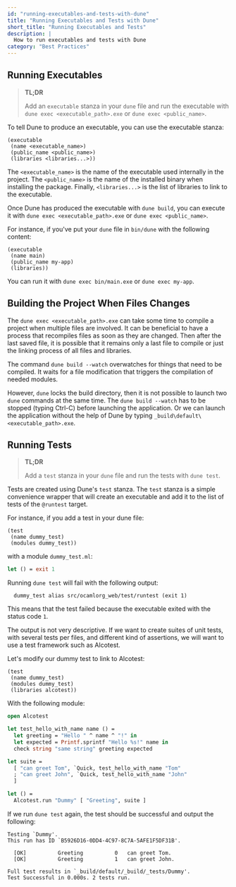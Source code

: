 ```yaml
---
id: "running-executables-and-tests-with-dune"
title: "Running Executables and Tests with Dune"
short_title: "Running Executables and Tests"
description: |
  How to run executables and tests with Dune
category: "Best Practices"
---
```


## Running Executables

> **TL;DR**
> 
> Add an `executable` stanza in your `dune` file and run the executable with `dune exec <executable_path>.exe` or `dune exec <public_name>`.

To tell Dune to produce an executable, you can use the executable stanza:

```dune
(executable
 (name <executable_name>)
 (public_name <public_name>)
 (libraries <libraries...>))
```

The `<executable_name>` is the name of the executable used internally in the project.
The `<public_name>` is the name of the installed binary when installing the package.
Finally, `<libraries...>` is the list of libraries to link to the executable.

Once Dune has produced the executable with `dune build`, you can execute it with `dune exec <executable_path>.exe` or `dune exec <public_name>`.

For instance, if you've put your `dune` file in `bin/dune` with the following content:

```dune
(executable
 (name main)
 (public_name my-app)
 (libraries))
```

You can run it with `dune exec bin/main.exe` or `dune exec my-app`.

## Building the Project When Files Changes

The `dune exec <executable_path>.exe` can take some time to compile a project when multiple files are involved. It can be beneficial to have a process that recompiles files as soon as they are changed. Then after the last saved file, it is possible that it remains only a last file to compile or just the linking process of all files and libraries.

The command `dune build --watch` overwatches for things that need to be compiled. It waits for a file modification that triggers the compilation of needed modules.

However, `dune` locks the build directory, then it is not possible to launch two `dune` commands at the same time. The `dune build --watch` has to be stopped (typing Ctrl-C) before launching the application. Or we can launch the application without the help of Dune by typing `_build\default\<executable_path>.exe`.

## Running Tests

> **TL;DR**
> 
> Add a `test` stanza in your `dune` file and run the tests with `dune test`.

Tests are created using Dune's `test` stanza. The `test` stanza is a simple convenience wrapper that will create an executable and add it to the list of tests of the `@runtest` target.

For instance, if you add a test in your dune file:

```dune
(test
 (name dummy_test)
 (modules dummy_test))
```

with a module `dummy_test.ml`:

```ocaml
let () = exit 1
```

Running `dune test` will fail with the following output:

```
  dummy_test alias src/ocamlorg_web/test/runtest (exit 1)
```

This means that the test failed because the executable exited with the status code `1`.

The output is not very descriptive. If we want to create suites of unit tests, with several tests per files, and different kind of assertions, we will want to use a test framework such as Alcotest.

Let's modify our dummy test to link to Alcotest:

```dune
(test
 (name dummy_test)
 (modules dummy_test)
 (libraries alcotest))
```

With the following module:

```ocaml
open Alcotest

let test_hello_with_name name () =
  let greeting = "Hello " ^ name ^ "!" in
  let expected = Printf.sprintf "Hello %s!" name in
  check string "same string" greeting expected

let suite =
  [ "can greet Tom", `Quick, test_hello_with_name "Tom"
  ; "can greet John", `Quick, test_hello_with_name "John"
  ]

let () =
  Alcotest.run "Dummy" [ "Greeting", suite ]
```

If we run `dune test` again, the test should be successful and output the following:


```
Testing `Dummy'.
This run has ID `B5926D16-0DD4-4C97-8C7A-5AFE1F5DF31B'.

  [OK]          Greeting          0   can greet Tom.
  [OK]          Greeting          1   can greet John.

Full test results in `_build/default/_build/_tests/Dummy'.
Test Successful in 0.000s. 2 tests run.
```

